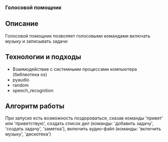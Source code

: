 ### Голосовой помощник
## Описание
Голосовой помощник позволяет голосовыми командами включать музыку и записывать задачи
## Технологии и подходы
* Взаимодействие с системными процессами компьютера (библиотека os)
* pyaudio
* random
* speech_recognition
## Алгоритм работы
При запуске есть возможность поздороваться, сказав команды 'привет' или 'приветствую', создать список дел (команды: 'добавить задачу', 'создать задачу', 'заметка'), включить аудио-файл (команды: 'включить музыку', 'дискотека')
